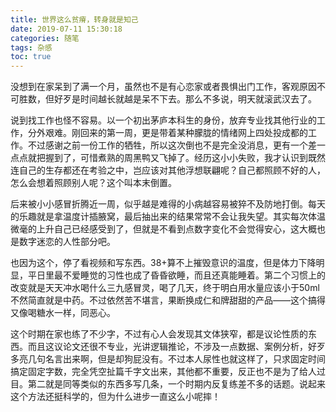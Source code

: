 ```yaml
---
title: 世界这么贫瘠，转身就是知己
date: 2019-07-11 15:30:18
categories: 随笔
tags: 杂感
toc: true
---
```

没想到在家呆到了满一个月，虽然也不是有心恋家或者畏惧出门工作，客观原因不可胜数，但好歹是时间越长就越是呆不下去。那么不多说，明天就滚武汉去了。

说到找工作也怪不容易。以一个初出茅庐本科生的身份，放弃专业找其他行业的工作，分外艰难。刚回来的第一周，更是带着某种朦胧的情绪网上四处投成都的工作。不过感谢之前一份工作的牺牲，所以这次倒也不是完全没消息，更有一个差一点点就把握到了，可惜煮熟的周黑鸭又飞掉了。经历这小小失败，我才认识到既然连自己的生存都还在考验之中，岂应该对其他浮想联翩呢？自己都照顾不好的人，怎么会想着照顾别人呢？这个叫本末倒置。

后来被小小感冒折腾近一周，似乎越是难得的小病越容易被猝不及防地打倒。每天的乐趣就是拿温度计插腋窝，最后抽出来的结果常常不会让我失望。其实每次体温微毫的上升自己已经感受到了，但就是不看到点数字变化不会觉得安心，这大概也是数字迷恋的人性部分吧。

也因为这个，停了看视频和写东西。38+算不上摧毁意识的温度，但是体力下降明显，平日里最不爱睡觉的习性也成了昏昏欲睡，而且还真能睡着。第二个习惯上的改变就是天天冲水喝什么三九感冒灵，喝了几天，终于明白用水量应该小于50ml不然简直就是中药。不过依然苦不堪言，果断换成仁和牌甜甜的产品——这个搞得又像喝糖水一样，同恶心。

这个时期在家也练了不少字，不过有心人会发现其文体狭窄，都是议论性质的东西。而且这议论文还很不专业，光讲逻辑推论，不涉及一点数据、案例分析，好歹多亮几句名言出来啊，但是却狗屁没有。不过本人尿性也就这样了，只求固定时间搞定固定字数，完全凭空扯篇千字文出来，其他都不重要，反正也不是为了给人过目。第二就是同等类似的东西多写几条，一个时期内反复练差不多的话题。说起来这个方法还挺科学的，但为什么进步一直这么小呢摔！
